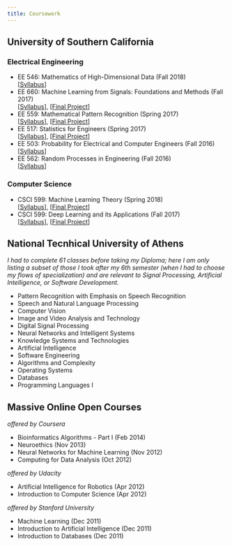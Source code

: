 ```yaml
---
title: Coursework
---
```


## University of Southern California
### Electrical Engineering
* EE 546: Mathematics of High-Dimensional Data (Fall 2018)  
[[Syllabus](/assets/syl_ee546.pdf)]
* EE 660: Machine Learning from Signals: Foundations and Methods (Fall 2017)  
[[Syllabus](/assets/syl_ee660.pdf)], [[Final Project](/assets/proj_nf_ee660.pdf)]
* EE 559: Mathematical Pattern Recognition (Spring 2017)  
[[Syllabus](/assets/syl_ee559.pdf)], [[Final Project](/assets/proj_nf_ee559.pdf)]
* EE 517: Statistics for Engineers (Spring 2017)  
[[Syllabus](/assets/syl_ee517.pdf)], [[Final Project](/assets/proj_nf_ee517.pdf)] 
* EE 503: Probability for Electrical and Computer Engineers (Fall 2016)  
[[Syllabus](/assets/syl_ee503.pdf)]
* EE 562: Random Processes in Engineering (Fall 2016)  
[[Syllabus](/assets/syl_ee562.pdf)]  

### Computer Science
* CSCI 599: Machine Learning Theory (Spring 2018)  
[[Syllabus](http://www.iliasdiakonikolas.org/teaching/Spring18/CSCI599.html)], [[Final Project](/assets/proj_nf_csci599b.pdf)]
* CSCI 599: Deep Learning and its Applications (Fall 2017)  
[[Syllabus](/assets/syl_ee599.pdf)], [[Final Project](https://nikosfl.github.io/sc-scd/)] 

## National Tecnhical University of Athens
*I had to complete 61 classes before taking my Diploma; here I am only listing a subset of those I took after my 6th semester (when I had to choose my flows of specialization) and are relevant to Signal Processing, Artificial Intelligence, or Software Development.* 
* Pattern Recognition with Emphasis on Speech Recognition 
* Speech and Natural Language Processing 
* Computer Vision 
* Image and Video Analysis and Technology
* Digital Signal Processing
* Neural Networks and Intelligent Systems 
* Knowledge Systems and Technologies 
* Artificial Intelligence  
* Software Engineering 
* Algorithms and Complexity
* Operating Systems 
* Databases 
* Programming Languages I
<!-- * Physiological Systems Modeling, Simulation, and Control * Optimization Techniques and Control Applications * Graph Theory -->
<!-- * Applied Mathematics - Calculus of Variations * Biomedical Technology Laboratory * Electromagnetic Compatibility -->
<!-- * Mathematical Logic for Computer Science * Control Systems Design -->

## Massive Online Open Courses
*offered by Coursera*
* Bioinformatics Algorithms - Part I (Feb 2014)
* Neuroethics (Nov 2013)
* Neural Networks for Machine Learning (Nov 2012)
* Computing for Data Analysis (Oct 2012)  

*offered by Udacity*
* Artificial Intelligence for Robotics (Apr 2012)
* Introduction to Computer Science (Apr 2012)  

*offered by Stanford University*
* Machine Learning (Dec 2011)  
* Introduction to Artificial Intelligence (Dec 2011) 
* Introduction to Databases (Dec 2011) 
